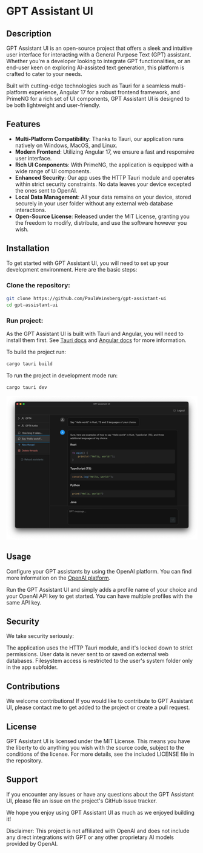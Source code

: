 # GPT Assistant UI

## Description

GPT Assistant UI is an open-source project that offers a sleek and intuitive user interface for interacting with a General Purpose Text (GPT) assistant. Whether you're a developer looking to integrate GPT functionalities, or an end-user keen on exploring AI-assisted text generation, this platform is crafted to cater to your needs.

Built with cutting-edge technologies such as Tauri for a seamless multi-platform experience, Angular 17 for a robust frontend framework, and PrimeNG for a rich set of UI components, GPT Assistant UI is designed to be both lightweight and user-friendly.

## Features

- __Multi-Platform Compatibility__: Thanks to Tauri, our application runs natively on Windows, MacOS, and Linux.
- __Modern Frontend__: Utilizing Angular 17, we ensure a fast and responsive user interface.
- __Rich UI Components__: With PrimeNG, the application is equipped with a wide range of UI components.
- __Enhanced Security__: Our app uses the HTTP Tauri module and operates within strict security constraints. No data leaves your device excepted the ones sent to OpenAI.
- __Local Data Management__: All your data remains on your device, stored securely in your user folder without any external web database interactions.
- __Open-Source License__: Released under the MIT License, granting you the freedom to modify, distribute, and use the software however you wish.

## Installation

To get started with GPT Assistant UI, you will need to set up your development environment. Here are the basic steps:

### Clone the repository:

```bash
git clone https://github.com/PaulWeinsberg/gpt-assistant-ui
cd gpt-assistant-ui
```

### Run project:

As the GPT Assistant UI is built with Tauri and Angular, you will need to install them first.
See [Tauri docs](https://tauri.app/v1/guides/) and [Angular docs](https://angular.dev) for more information.

To build the project run:

```bash
cargo tauri build
```

To run the project in development mode run:

```bash
cargo tauri dev
```

![Screenshot](https://raw.githubusercontent.com/PaulWeinsberg/gpt-assistant-ui/main/screenshot.png)

## Usage

Configure your GPT assistants by using the OpenAI platform. You can find more information on the [OpenAI platform](https://platform.openai.com).

Run the GPT Assistant UI and simply adds a profile name of your choice and your OpenAI API key to get started. You can have multiple profiles with the same API key.

## Security

We take security seriously:

The application uses the HTTP Tauri module, and it's locked down to strict permissions.
User data is never sent to or saved on external web databases.
Filesystem access is restricted to the user's system folder only in the app subfolder.

## Contributions

We welcome contributions! If you would like to contribute to GPT Assistant UI, please contact me to get added to the project or create a pull request.

## License

GPT Assistant UI is licensed under the MIT License. This means you have the liberty to do anything you wish with the source code, subject to the conditions of the license. For more details, see the included LICENSE file in the repository.

## Support

If you encounter any issues or have any questions about the GPT Assistant UI, please file an issue on the project's GitHub issue tracker.

We hope you enjoy using GPT Assistant UI as much as we enjoyed building it!

Disclaimer: This project is not affiliated with OpenAI and does not include any direct integrations with GPT or any other proprietary AI models provided by OpenAI.
